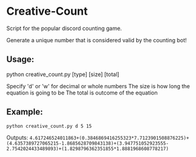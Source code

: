 # Creative-Count
Script for the popular discord counting game.

Generate a unique number that is considered valid by the counting bot!

## Usage:
python creative_count.py [type] [size] [total]

Specify 'd' or 'w' for decimal or whole numbers
The size is how long the equation is going to be
The total is outcome of the equation
  
## Example:
`python creative_count.py d 5 15`

Outputs:
`4.617246524011863+(0.3846869416255323*7.7123901508876225)+(4.6357389727065215-1.8685628709843138)+(3.947751052923555-2.7542024433489893)+(1.8298796362351855*1.8881968608778217)`
